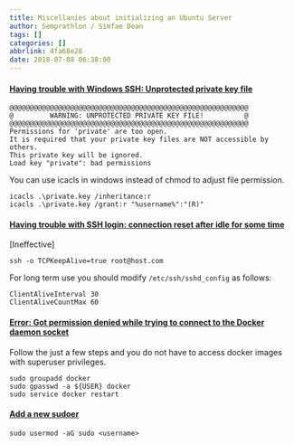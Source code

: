 ```yaml
---
title: Miscellanies about initializing an Ubuntu Server
author: Semprathlon / Simfae Dean
tags: []
categories: []
abbrlink: 4fa68e28
date: 2018-07-08 06:38:00
---
```

#### [Having trouble with Windows SSH: Unprotected private key file]()
```
@@@@@@@@@@@@@@@@@@@@@@@@@@@@@@@@@@@@@@@@@@@@@@@@@@@@@@@@@@@
@         WARNING: UNPROTECTED PRIVATE KEY FILE!          @
@@@@@@@@@@@@@@@@@@@@@@@@@@@@@@@@@@@@@@@@@@@@@@@@@@@@@@@@@@@
Permissions for 'private' are too open.
It is required that your private key files are NOT accessible by others.
This private key will be ignored.
Load key "private": bad permissions
```
You can use icacls in windows instead of chmod to adjust file permission. 
```
icacls .\private.key /inheritance:r
icacls .\private.key /grant:r "%username%":"(R)"
```

#### [Having trouble with SSH login: connection reset after idle for some time](https://unix.stackexchange.com/questions/334437/ssh-connection-reset-after-idle-for-some-time)

[Ineffective]
```
ssh -o TCPKeepAlive=true root@host.com
```

For long term use you should modify `/etc/ssh/sshd_config` as follows:
```
ClientAliveInterval 30
ClientAliveCountMax 60
```

#### [Error: Got permission denied while trying to connect to the Docker daemon socket](https://www.jianshu.com/p/95e397570896)

Follow the just a few steps and you do not have to access docker images with superuser privileges.
```
sudo groupadd docker
sudo gpasswd -a ${USER} docker
sudo service docker restart
```

#### [Add a new sudoer](https://askubuntu.com/questions/2214/how-do-i-add-a-user-to-the-sudo-group)
```
sudo usermod -aG sudo <username>
```
